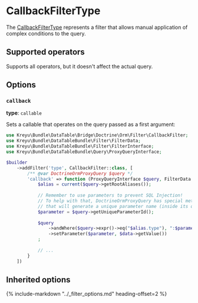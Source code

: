 # CallbackFilterType

The [CallbackFilterType](https://github.com/Kreyu/data-table-bundle/blob/main/src/Bridge/Doctrine/Orm/Filter/Type/CallbackFilterType.php) represents a filter 
that allows manual application of complex conditions to the query. 

## Supported operators

Supports all operators, but it doesn't affect the actual query.

## Options

### `callback`

**type**: `callable`

Sets a callable that operates on the query passed as a first argument:

```php
use Kreyu\Bundle\DataTable\Bridge\Doctrine\Orm\Filter\CallbackFilter;
use Kreyu\Bundle\DataTableBundle\Filter\FilterData;
use Kreyu\Bundle\DataTableBundle\Filter\FilterInterface;
use Kreyu\Bundle\DataTableBundle\Query\ProxyQueryInterface;

$builder
    ->addFilter('type', CallbackFilter::class, [
        /** @var DoctrineOrmProxyQuery $query */
        'callback' => function (ProxyQueryInterface $query, FilterData $data, FilterInterface $filter): void {
            $alias = current($query->getRootAliases());
            
            // Remember to use parameters to prevent SQL Injection!
            // To help with that, DoctrineOrmProxyQuery has special method "getUniqueParameterId",
            // that will generate a unique parameter name (inside its query context), handy!
            $parameter = $query->getUniqueParameterId(); 
            
            $query
                ->andWhere($query->expr()->eq("$alias.type"), ":$parameter")
                ->setParameter($parameter, $data->getValue())
            ;
            
            // ...
        } 
    ])
```

## Inherited options

{% include-markdown "../_filter_options.md" heading-offset=2 %}
